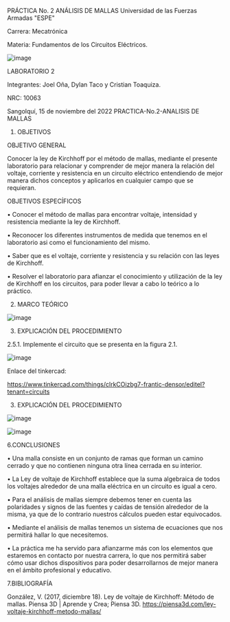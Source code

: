 PRÁCTICA No. 2 ANÁLISIS DE MALLAS
Universidad de las Fuerzas Armadas "ESPE"

Carrera: Mecatrónica

Materia: Fundamentos de los Circuitos Eléctricos.

 ![image](https://user-images.githubusercontent.com/116687152/202700409-ca4f054c-d183-487e-b130-bc4af124d94e.png)


LABORATORIO 2

Integrantes: Joel Oña, Dylan Taco y Cristian Toaquiza.

NRC: 10063

Sangolquí, 15 de noviembre del 2022
PRACTICA-No.2-ANALISIS DE MALLAS

1. OBJETIVOS

OBJETIVO GENERAL

Conocer la ley de Kirchhoff por el método de mallas, mediante el presente laboratorio para relacionar y comprender de mejor manera la relación del voltaje, corriente y resistencia en un circuito eléctrico entendiendo de mejor manera dichos conceptos y aplicarlos en cualquier campo que se requieran.

OBJETIVOS ESPECÍFICOS

• Conocer el método de mallas para encontrar voltaje, intensidad y resistencia mediante la ley de Kirchhoff.

• Reconocer los diferentes instrumentos de medida que tenemos en el laboratorio asi como el funcionamiento del mismo.

• Saber que es el voltaje, corriente y resistencia y su relación con las leyes de Kirchhoff.

• Resolver el laboratorio para afianzar el conocimiento y utilización de la ley de Kirchhoff en los circuitos, para poder llevar a cabo lo teórico a lo práctico.

2. MARCO TEÓRICO

![image](https://user-images.githubusercontent.com/116687152/202700451-755a2305-7ecf-4bf3-8b8f-4085137a68a4.png)

 
3. EXPLICACIÓN DEL PROCEDIMIENTO

2.5.1. Implemente el circuito que se presenta en la figura 2.1.

![image](https://user-images.githubusercontent.com/116687152/202700480-32a45de0-dd82-4a8d-a6c1-a8315493edbf.png)
 

Enlace del tinkercad:

https://www.tinkercad.com/things/clrkCOizbg7-frantic-densor/editel?tenant=circuits

3.	EXPLICACIÓN DEL PROCEDIMIENTO

![image](https://user-images.githubusercontent.com/116687152/202700512-dfd5367f-d089-411a-94ce-813a251ec55d.png)

![image](https://user-images.githubusercontent.com/116687152/202700536-bc4d65f8-a7f8-44ef-85ff-4dc2c14cc409.png)
 

6.CONCLUSIONES

•	Una malla consiste en un conjunto de ramas que forman un camino cerrado y que no contienen ninguna otra línea cerrada en su interior.

•	La Ley de voltaje de Kirchhoff establece que la suma algebraica de todos los voltajes alrededor de una malla eléctrica en un circuito es igual a cero.

•	Para el análisis de mallas siempre debemos tener en cuenta las polaridades y signos de las fuentes y caídas de tensión alrededor de la misma, ya que de lo contrario nuestros cálculos pueden estar equivocados.

•	Mediante el análisis de mallas tenemos un sistema de ecuaciones que nos permitirá hallar lo que necesitemos.

•	La práctica me ha servido para afianzarme más con los elementos que estaremos en contacto por nuestra carrera, lo que nos permitirá saber cómo usar dichos dispositivos para poder desarrollarnos de mejor manera en el ámbito profesional y educativo.

7.BIBLIOGRAFÍA

González, V. (2017, diciembre 18). Ley de voltaje de Kirchhoff: Método de mallas. Piensa 3D | Aprende y Crea; Piensa 3D. https://piensa3d.com/ley-voltaje-kirchhoff-metodo-mallas/


